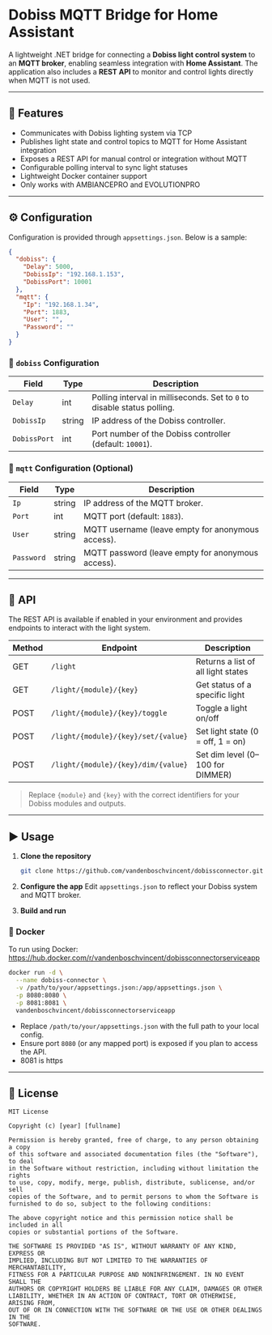 
# Dobiss MQTT Bridge for Home Assistant

A lightweight .NET bridge for connecting a **Dobiss light control system** to an **MQTT broker**, enabling seamless integration with **Home Assistant**. The application also includes a **REST API** to monitor and control lights directly when MQTT is not used.

---

## 🚀 Features

- Communicates with Dobiss lighting system via TCP
- Publishes light state and control topics to MQTT for Home Assistant integration
- Exposes a REST API for manual control or integration without MQTT
- Configurable polling interval to sync light statuses
- Lightweight Docker container support
- Only works with AMBIANCEPRO and EVOLUTIONPRO

---

## ⚙️ Configuration

Configuration is provided through `appsettings.json`. Below is a sample:

```json
{
  "dobiss": {
    "Delay": 5000,
    "DobissIp": "192.168.1.153",
    "DobissPort": 10001
  },
  "mqtt": {
    "Ip": "192.168.1.34",
    "Port": 1883,
    "User": "",
    "Password": ""
  }
}
````

### 🔌 `dobiss` Configuration

| Field        | Type   | Description                                                                             |
| ------------ | ------ | --------------------------------------------------------------------------------------- |
| `Delay`      | int    | Polling interval in milliseconds. Set to `0` to disable status polling.                 |
| `DobissIp`   | string | IP address of the Dobiss controller.                                                    |
| `DobissPort` | int    | Port number of the Dobiss controller (default: `10001`).                                |

### 📡 `mqtt` Configuration (Optional)

| Field      | Type   | Description                                       |
| ---------- | ------ | ------------------------------------------------- |
| `Ip`       | string | IP address of the MQTT broker.                    |
| `Port`     | int    | MQTT port (default: `1883`).                      |
| `User`     | string | MQTT username (leave empty for anonymous access). |
| `Password` | string | MQTT password (leave empty for anonymous access). |

---

## 🧪 API

The REST API is available if enabled in your environment and provides endpoints to interact with the light system.

| Method | Endpoint                            | Description                        |
| ------ | ----------------------------------- | ---------------------------------- |
| GET    | `/light`                            | Returns a list of all light states |
| GET    | `/light/{module}/{key}`             | Get status of a specific light     |
| POST   | `/light/{module}/{key}/toggle`      | Toggle a light on/off              |
| POST   | `/light/{module}/{key}/set/{value}` | Set light state (0 = off, 1 = on)  |
| POST   | `/light/{module}/{key}/dim/{value}` | Set dim level (0–100 for DIMMER)   |

> Replace `{module}` and `{key}` with the correct identifiers for your Dobiss modules and outputs.

---

## ▶️ Usage

1. **Clone the repository**

   ```bash
   git clone https://github.com/vandenboschvincent/dobissconnector.git
   ```

2. **Configure the app**
   Edit `appsettings.json` to reflect your Dobiss system and MQTT broker.

3. **Build and run**


### 🐳 Docker

To run using Docker: https://hub.docker.com/r/vandenboschvincent/dobissconnectorserviceapp

```bash
docker run -d \
  --name dobiss-connector \
  -v /path/to/your/appsettings.json:/app/appsettings.json \
  -p 8080:8080 \
  -p 8081:8081 \
  vandenboschvincent/dobissconnectorserviceapp
```

* Replace `/path/to/your/appsettings.json` with the full path to your local config.
* Ensure port `8080` (or any mapped port) is exposed if you plan to access the API.
* 8081 is https


---


## 📄 License

```
MIT License

Copyright (c) [year] [fullname]

Permission is hereby granted, free of charge, to any person obtaining a copy
of this software and associated documentation files (the "Software"), to deal
in the Software without restriction, including without limitation the rights
to use, copy, modify, merge, publish, distribute, sublicense, and/or sell
copies of the Software, and to permit persons to whom the Software is
furnished to do so, subject to the following conditions:

The above copyright notice and this permission notice shall be included in all
copies or substantial portions of the Software.

THE SOFTWARE IS PROVIDED "AS IS", WITHOUT WARRANTY OF ANY KIND, EXPRESS OR
IMPLIED, INCLUDING BUT NOT LIMITED TO THE WARRANTIES OF MERCHANTABILITY,
FITNESS FOR A PARTICULAR PURPOSE AND NONINFRINGEMENT. IN NO EVENT SHALL THE
AUTHORS OR COPYRIGHT HOLDERS BE LIABLE FOR ANY CLAIM, DAMAGES OR OTHER
LIABILITY, WHETHER IN AN ACTION OF CONTRACT, TORT OR OTHERWISE, ARISING FROM,
OUT OF OR IN CONNECTION WITH THE SOFTWARE OR THE USE OR OTHER DEALINGS IN THE
SOFTWARE.
```

